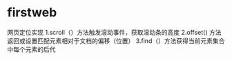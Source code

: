 # firstweb
网页定位实现 1.scroll（）方法触发滚动事件，获取滚动条的高度
2.offset() 方法返回或设置匹配元素相对于文档的偏移（位置）
3.find（）方法获得当前元素集合中每个元素的后代
